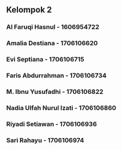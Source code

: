 <h2>Kelompok 2</h2>

<h3> Al Faruqi Hasnul - 1606954722 </h3>
<h3> Amalia Destiana - 1706106620 </h3>
<h3> Evi Septiana - 1706106715 </h3> 
<h3> Faris Abdurrahman - 1706106734 </h3>
<h3> M. Ibnu Yusufadhi - 1706106822 </h3>
<h3> Nadia Ulfah Nurul Izati - 1706106860 </h3>
<h3> Riyadi Setiawan - 1706106936 </h3>
<h3> Sari Rahayu - 1706106974 </h3>

